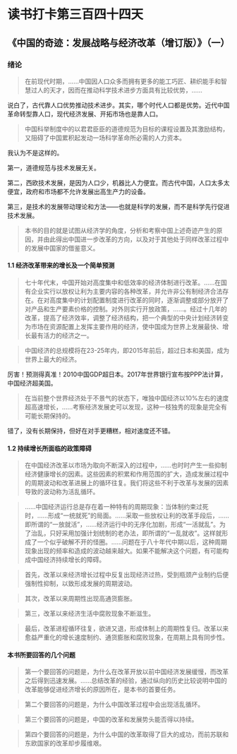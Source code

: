 读书打卡第三百四十四天
===
《中国的奇迹：发展战略与经济改革（增订版）》（一）
---

### 绪论

> 在前现代时期，……中国因人口众多而拥有更多的能工巧匠、耕织能手和智慧过人的天才，因而在推动科学技术进步方面具有比较优势，……

说白了，古代靠人口优势推动技术进步。其实，哪个时代人口都是优势。近代中国革命转型靠人口，现代经济发展、开拓市场也是靠人口。

> 中国科举制度中的以君君臣臣的道德规范为目标的课程设置及其激励结构，又阻碍了中国累积起发动一场科学革命所必需的人力资本。

我认为不是这样的。

第一，道德规范与技术发展无关。

第二，西欧技术发展，是因为人口少，机器比人力便宜。而古代中国，人口太多太便宜，政府和市场都不允许发展出高生产力的设备。

第三，是技术的发展带动理论和方法——也就是科学的发展，而不是科学先行促进技术发展。

> 本书的目的就是试图从经济学的角度，分析和考察中国上述奇迹产生的原因，并由此得出中国进一步改革的方向，以及对于其他处于同样改革过程中的发展中国家的借鉴意义。

#### 1.1 经济改革带来的增长及一个简单预测

> 七十年代末，中国开始对高度集中和低效率的经济体制进行改革。……在国有企业实行以放权让利为主要内容的各种改革，并允许非公有制经济合法存在。在对高度集中的计划配置制度进行改革的同时，逐渐调整或部分放开了对产品和生产要素价格的控制。对外则实行开放政策，……。经过十几年的改革，提高了经济效率，调整了经济结构，把一个典型的中央计划经济转变为市场在资源配置上发挥主要作用的经济，使中国成为世界上发展最快、增长最有活力的经济之一。

> 中国经济的总规模将在23-25年内，即2015年前后，超过日本和美国，成为世界上最大的经济。

厉害！预测得真准！2010中国GDP超日本。2017年世界银行宣布按PPP法计算，中国经济超美国。

> 在当前整个世界经济处于不景气的状态下，唯独中国经济以10%左右的速度超高速增长，……考察经济发展史可以发现，这种一枝独秀的现象是完全有可能长期保持的。

错了，没有长期保持，但好在对手更糟糕，相对速度还不错。

#### 1.2 持续增长所面临的政策障碍

> 在中国经济改革以市场为取向不断深入的过程中，……也时时产生一些抑制经济健康增长的因素。这些因素的积累和作用范围的扩大，造成发展过程中的周期波动和改革进展上的循环往复。我们将这些不利于改革与发展的因素导致的波动称为活乱循环。

> ……中国经济运行总是存在着一种特有的周期现象：当体制约束过死时，……形成“一统就死”的局面。……采取一些放权让利的改革手段后，……即所谓的“一放就活”，……经济运行中的无序化加剧，形成“一活就乱”。为了治乱，只好采用加强计划统制的老办法，即所谓的“一乱就收”。这样就形成了一个似乎破解不开的怪圈。……问题在于八十年代中期以后，这种周期现象出现的频率和造成的波动越来越大。如果不能解决这个问题，有可能构成中国经济持续增长的障碍。

> 首先，改革以来经济增长过程中反复出现经济过热，受到瓶颈产业制约后便强制性抑制，以致形成发展的周期波动。

> 其次，改革以来周期性出现高通货膨胀。

> 第三，改革以来经济生活中腐败现象不断滋生。

> 最后，改革进程循环往复，欲进又退，形成体制上的周期性复归。改革以来愈益严重化的增长速度制约、通货膨胀和腐败现象，在周期上具有同步性。

#### 本书所要回答的几个问题

> 第一个要回答的问题是，为什么在改革开放以前中国经济发展缓慢，而改革之后得到迅速发展。……总结改革的经验，通过纵向的历史比较说明中国的改革能够促进经济增长的原因所在，是本书的首要任务。

> 第二个要回答的问题是，为什么中国改革过程中会出现活乱循环。

> 第三个要回答的问题是，中国的改革和发展势头能否得以持续。

> 第四个要回答的问题是，为什么中国的改革取得了巨大的成功，而前苏联和东欧国家的改革却步履维艰。